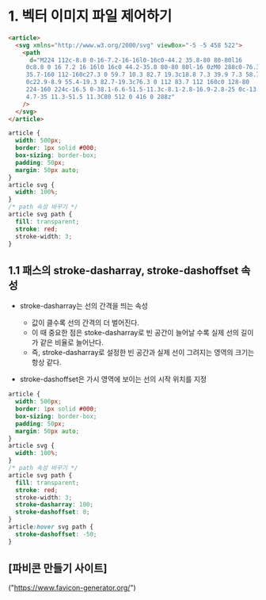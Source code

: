 # 1. 벡터 이미지 파일 제어하기

```html
<article>
  <svg xmlns="http://www.w3.org/2000/svg" viewBox="-5 -5 458 522">
    <path
      d="M224 112c-8.8 0-16-7.2-16-16l0-16c0-44.2 35.8-80 80-80l16 
     0c8.8 0 16 7.2 16 16l0 16c0 44.2-35.8 80-80 80l-16 0zM0 288c0-76.3 
     35.7-160 112-160c27.3 0 59.7 10.3 82.7 19.3c18.8 7.3 39.9 7.3 58.7 
     0c22.9-8.9 55.4-19.3 82.7-19.3c76.3 0 112 83.7 112 160c0 128-80 
     224-160 224c-16.5 0-38.1-6.6-51.5-11.3c-8.1-2.8-16.9-2.8-25 0c-13.4 
     4.7-35 11.3-51.5 11.3C80 512 0 416 0 288z"
    />
  </svg>
</article>
```

```css
article {
  width: 500px;
  border: 1px solid #000;
  box-sizing: border-box;
  padding: 50px;
  margin: 50px auto;
}
article svg {
  width: 100%;
}
/* path 속성 바꾸기 */
article svg path {
  fill: transparent;
  stroke: red;
  stroke-width: 3;
}
```

## 1.1 패스의 stroke-dasharray, stroke-dashoffset 속성

- stroke-dasharray는 선의 간격을 띄는 속성

  - 값이 클수록 선의 간격의 더 벌어진다.
  - 이 때 중요한 점은 stoke-dasharray로 빈 공간이 늘어날 수록 실제 선의 길이가 같은 비율로 늘어난다.
  - 즉, stroke-dasharray로 설정한 빈 공간과 실제 선이 그려지는 영역의 크기는 항상 같다.

- stroke-dashoffset은 가시 영역에 보이는 선의 시작 위치를 지정

```css
article {
  width: 500px;
  border: 1px solid #000;
  box-sizing: border-box;
  padding: 50px;
  margin: 50px auto;
}
article svg {
  width: 100%;
}
/* path 속성 바꾸기 */
article svg path {
  fill: transparent;
  stroke: red;
  stroke-width: 3;
  stroke-dasharray: 100;
  stroke-dashoffset: 0;
}
article:hover svg path {
  stroke-dashoffset: -50;
}
```

## [파비콘 만들기 사이트]

("https://www.favicon-generator.org/")
